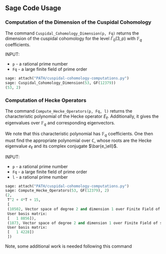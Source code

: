 ## Sage Code Usage

### Computation of the Dimension of the Cuspidal Cohomology

The command `Cuspidal_Cohomology_Dimension(p, Fq)` returns the dimension of the cuspidal cohomology for the level $\Gamma_0(3, p)$ with $\mathbb{F}_q$ coefficients.

INPUT:
* `p` - a rational prime number
* `Fq` - a large finite field of prime order

```python
sage: attach("PATH/cuspidal-cohomology-computations.py")
sage: Cuspidal_Cohomology_Dimension(53, GF(12379))
(53, 2)
```

### Computation of Hecke Operators

The command `Compute_Hecke_Operators(p, Fq, l)` returns the characteristic polynomial of the Hecke operator $E_\ell$.  Additionally, it gives the eigenvalues over $\mathbb{F}_q$ and corresponding eigenvectors.

We note that this characteristic polynomial has $\mathbb{F}_q$ coefficients.  One then must find the appropriate polynomial over $\mathbb{C}$, whose roots are the Hecke eigenvalue $e_\ell$ and its complex conjugate $\bar{e_\ell}$.  

INPUT:
* `p` - a rational prime number
* `Fq` - a large finite field of prime order
* `l` - a rational prime number

```python
sage: attach("PATH/cuspidal-cohomology-computations.py")
sage: Compute_Hecke_Operators(53, GF(12379), 2)
(2,
 T^2 + 4*T + 15,
 [
 (10502, Vector space of degree 2 and dimension 1 over Finite Field of size 12379
 User basis matrix:
 [   1 8856]),
 (1873, Vector space of degree 2 and dimension 1 over Finite Field of size 12379
 User basis matrix:
 [   1 4228])
 ])
```

Note, some additional work is needed following this command 